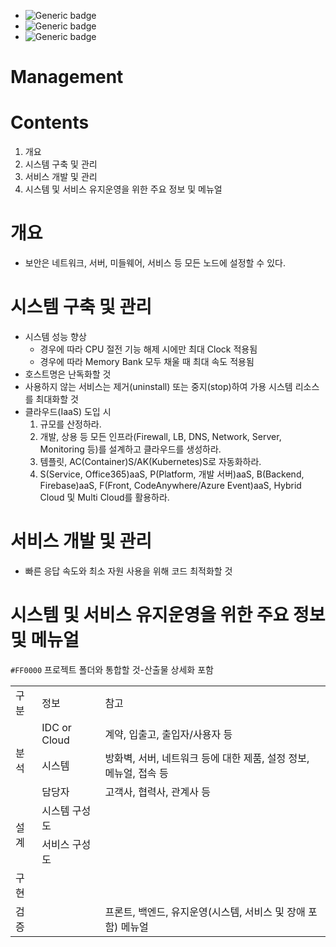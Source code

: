 - ![Generic badge](https://img.shields.io/badge/Important-Contents1_Contents2-red.svg)
- ![Generic badge](https://img.shields.io/badge/Confirm-Contents1_Contents2-green.svg)
- ![Generic badge](https://img.shields.io/badge/Reference-Contents1_Contents2-blue.svg)


# Management


# Contents
1. 개요
2. 시스템 구축 및 관리
3. 서비스 개발 및 관리
4. 시스템 및 서비스 유지운영을 위한 주요 정보 및 메뉴얼


# 개요
- 보안은 네트워크, 서버, 미들웨어, 서비스 등 모든 노드에 설정할 수 있다.


# 시스템 구축 및 관리
- 시스템 성능 향상
	- 경우에 따라 CPU 절전 기능 해제 시에만 최대 Clock 적용됨
	- 경우에 따라 Memory Bank 모두 채울 때 최대 속도 적용됨
- 호스트명은 난독화할 것
- 사용하지 않는 서비스는 제거(uninstall) 또는 중지(stop)하여 가용 시스템 리소스를 최대화할 것
- 클라우드(IaaS) 도입 시
	1. 규모를 산정하라.
	2. 개발, 상용 등 모든 인프라(Firewall, LB, DNS, Network, Server, Monitoring 등)를 설계하고 클라우드를 생성하라.
	3. 템플릿, AC(Container)S/AK(Kubernetes)S로 자동화하라.
	4. S(Service, Office365)aaS, P(Platform, 개발 서버)aaS, B(Backend, Firebase)aaS, F(Front, CodeAnywhere/Azure Event)aaS, Hybrid Cloud 및 Multi Cloud를 활용하라.


# 서비스 개발 및 관리
- 빠른 응답 속도와 최소 자원 사용을 위해 코드 최적화할 것


# 시스템 및 서비스 유지운영을 위한 주요 정보 및 메뉴얼
`#FF0000` 프로젝트 폴더와 통합할 것-산출물 상세화 포함
<table>
<tr>
	<td>구분</td>
	<td>정보</td>
	<td>참고</td>
</tr>
<tr>
	<td rowspan=3>분석</td>
	<td>IDC or Cloud</td>
	<td>계약, 입출고, 출입자/사용자 등</td>
</tr>
<tr>
	<td>시스템</td>
	<td>방화벽, 서버, 네트워크 등에 대한 제품, 설정 정보, 메뉴얼, 접속 등</td>
</tr>
<tr>
	<td>담당자</td>
	<td>고객사,  협력사, 관계사 등</td>
</tr>
<tr>
	<td rowspan=2>설계</td>
	<td>시스템 구성도</td>
	<td></td>
</tr>
<tr>
	<td>서비스 구성도</td>
	<td></td>
</tr>
<tr>
	<td>구현</td>
	<td></td>
	<td></td>
</tr>
<tr>
	<td>검증</td>
	<td></td>
	<td>프론트, 백엔드, 유지운영(시스템, 서비스 및  장애 포함) 메뉴얼</td>
</tr>
</table>